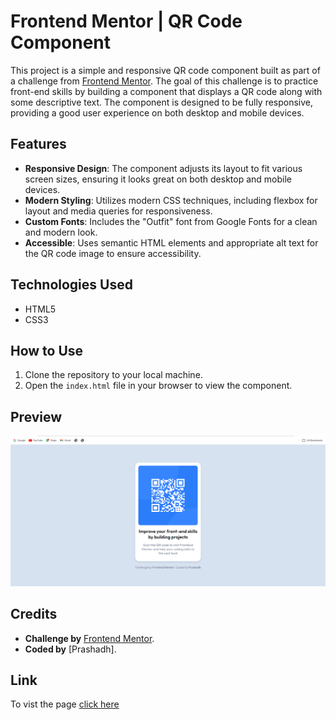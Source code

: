# Frontend Mentor | QR Code Component

This project is a simple and responsive QR code component built as part of a challenge from [Frontend Mentor](https://www.frontendmentor.io). The goal of this challenge is to practice front-end skills by building a component that displays a QR code along with some descriptive text. The component is designed to be fully responsive, providing a good user experience on both desktop and mobile devices.

## Features

- **Responsive Design**: The component adjusts its layout to fit various screen sizes, ensuring it looks great on both desktop and mobile devices.
- **Modern Styling**: Utilizes modern CSS techniques, including flexbox for layout and media queries for responsiveness.
- **Custom Fonts**: Includes the "Outfit" font from Google Fonts for a clean and modern look.
- **Accessible**: Uses semantic HTML elements and appropriate alt text for the QR code image to ensure accessibility.

## Technologies Used

- HTML5
- CSS3

## How to Use

1. Clone the repository to your local machine.
2. Open the `index.html` file in your browser to view the component.

## Preview

![QR Code Component Preview](./images/QR%20output.png)

## Credits

- **Challenge by** [Frontend Mentor](https://www.frontendmentor.io?ref=challenge).
- **Coded by** [Prashadh].

## Link 
 To vist the page [click here](https://qr-design-frontend-io.vercel.app/)